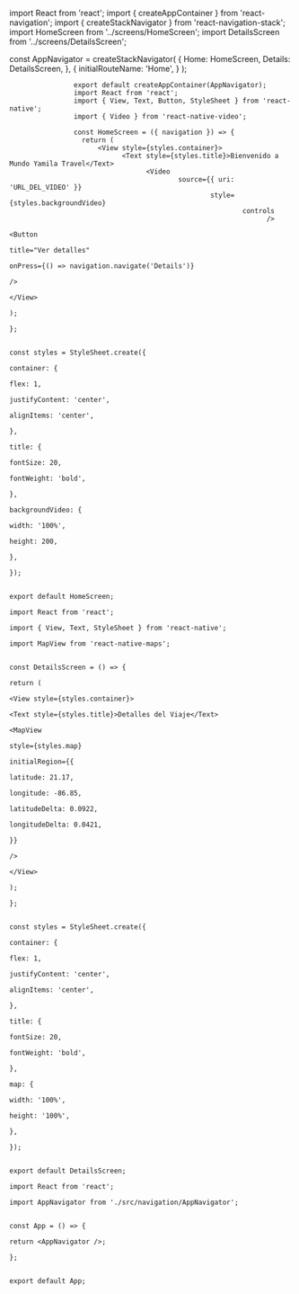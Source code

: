 
import React from 'react';
import { createAppContainer } from 'react-navigation';
import { createStackNavigator } from 'react-navigation-stack';
import HomeScreen from '../screens/HomeScreen';
import DetailsScreen from '../screens/DetailsScreen';

const AppNavigator = createStackNavigator(
  {
      Home: HomeScreen,
          Details: DetailsScreen,
            },
              {
                  initialRouteName: 'Home',
                    }
                    );

                    export default createAppContainer(AppNavigator);
                    import React from 'react';
                    import { View, Text, Button, StyleSheet } from 'react-native';
                    import { Video } from 'react-native-video';

                    const HomeScreen = ({ navigation }) => {
                      return (
                          <View style={styles.container}>
                                <Text style={styles.title}>Bienvenido a Mundo Yamila Travel</Text>
                                      <Video
                                              source={{ uri: 'URL_DEL_VIDEO' }}
                                                      style={styles.backgroundVideo}
                                                              controls
                                                                    />
                                                                          <Button
                                                                                  title="Ver detalles"
                                                                                          onPress={() => navigation.navigate('Details')}
                                                                                                />
                                                                                                    </View>
                                                                                                      );
                                                                                                      };

                                                                                                      const styles = StyleSheet.create({
                                                                                                        container: {
                                                                                                            flex: 1,
                                                                                                                justifyContent: 'center',
                                                                                                                    alignItems: 'center',
                                                                                                                      },
                                                                                                                        title: {
                                                                                                                            fontSize: 20,
                                                                                                                                fontWeight: 'bold',
                                                                                                                                  },
                                                                                                                                    backgroundVideo: {
                                                                                                                                        width: '100%',
                                                                                                                                            height: 200,
                                                                                                                                              },
                                                                                                                                              });

                                                                                                                                              export default HomeScreen;
                                                                                                                                              import React from 'react';
                                                                                                                                              import { View, Text, StyleSheet } from 'react-native';
                                                                                                                                              import MapView from 'react-native-maps';

                                                                                                                                              const DetailsScreen = () => {
                                                                                                                                                return (
                                                                                                                                                    <View style={styles.container}>
                                                                                                                                                          <Text style={styles.title}>Detalles del Viaje</Text>
                                                                                                                                                                <MapView
                                                                                                                                                                        style={styles.map}
                                                                                                                                                                                initialRegion={{
                                                                                                                                                                                          latitude: 21.17,
                                                                                                                                                                                                    longitude: -86.85,
                                                                                                                                                                                                              latitudeDelta: 0.0922,
                                                                                                                                                                                                                        longitudeDelta: 0.0421,
                                                                                                                                                                                                                                }}
                                                                                                                                                                                                                                      />
                                                                                                                                                                                                                                          </View>
                                                                                                                                                                                                                                            );
                                                                                                                                                                                                                                            };

                                                                                                                                                                                                                                            const styles = StyleSheet.create({
                                                                                                                                                                                                                                              container: {
                                                                                                                                                                                                                                                  flex: 1,
                                                                                                                                                                                                                                                      justifyContent: 'center',
                                                                                                                                                                                                                                                          alignItems: 'center',
                                                                                                                                                                                                                                                            },
                                                                                                                                                                                                                                                              title: {
                                                                                                                                                                                                                                                                  fontSize: 20,
                                                                                                                                                                                                                                                                      fontWeight: 'bold',
                                                                                                                                                                                                                                                                        },
                                                                                                                                                                                                                                                                          map: {
                                                                                                                                                                                                                                                                              width: '100%',
                                                                                                                                                                                                                                                                                  height: '100%',
                                                                                                                                                                                                                                                                                    },
                                                                                                                                                                                                                                                                                    });

                                                                                                                                                                                                                                                                                    export default DetailsScreen;
                                                                                                                                                                                                                                                                                    import React from 'react';
                                                                                                                                                                                                                                                                                    import AppNavigator from './src/navigation/AppNavigator';

                                                                                                                                                                                                                                                                                    const App = () => {
                                                                                                                                                                                                                                                                                      return <AppNavigator />;
                                                                                                                                                                                                                                                                                      };

                                                                                                                                                                                                                                                                                      export default App;
